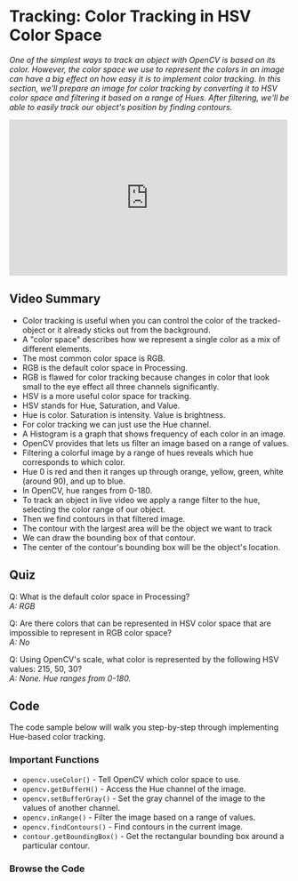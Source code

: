 # Tracking: Color Tracking in HSV Color Space

_One of the simplest ways to track an object with OpenCV is based on its color. However, the color space we use to represent the colors in an image can have a big effect on how easy it is to implement color tracking. In this section, we'll prepare an image for color tracking by converting it to HSV color space and filtering it based on a range of Hues. After filtering, we'll be able to easily track our object's position by finding contours._

<iframe src="http://player.vimeo.com/video/69767694" width="500" height="281" frameborder="0" webkitAllowFullScreen mozallowfullscreen allowFullScreen></iframe>

## Video Summary

* Color tracking is useful when you can control the color of the tracked-object or it already sticks out from the background.
* A "color space" describes how we represent a single color as a mix of different elements.
* The most common color space is RGB.
* RGB is the default color space in Processing.
* RGB is flawed for color tracking because changes in color that look small to the eye effect all three channels significantly.
* HSV is a more useful color space for tracking.
* HSV stands for Hue, Saturation, and Value.
* Hue is color. Saturation is intensity. Value is brightness.
* For color tracking we can just use the Hue channel.
* A Histogram is a graph that shows frequency of each color in an image.
* OpenCV provides that lets us filter an image based on a range of values.
* Filtering a colorful image by a range of hues reveals which hue corresponds to which color.
* Hue 0 is red and then it ranges up through orange, yellow, green, white (around 90), and up to blue.
* In OpenCV, hue ranges from 0-180.
* To track an object in live video we apply a range filter to the hue, selecting the color range of our object.
* Then we find contours in that filtered image.
* The contour with the largest area will be the object we want to track
* We can draw the bounding box of that contour.
* The center of the contour's bounding box will be the object's location.

## Quiz

Q: What is the default color space in Processing?
<br />_A: RGB_

Q: Are there colors that can be represented in HSV color space that are impossible to represent in RGB color space?
<br />_A: No_

Q: Using OpenCV's scale, what color is represented by the following HSV values: 215, 50, 30?
<br />_A: None. Hue ranges from 0-180._

## Code

The code sample below will walk you step-by-step through implementing Hue-based color tracking. 

### Important Functions

* <code>opencv.useColor()</code> - Tell OpenCV which color space to use.
* <code>opencv.getBufferH()</code> - Access the Hue channel of the image.
* <code>opencv.setBufferGray()</code> - Set the gray channel of the image to the values of another channel.
* <code>opencv.inRange()</code> - Filter the image based on a range of values.
* <code>opencv.findContours()</code> - Find contours in the current image.
* <code>contour.getBoundingBox()</code> - Get the rectangular bounding box around a particular contour.

### Browse the Code

<script src="https://gist.github.com/atduskgreg/5937005.js"></script>

